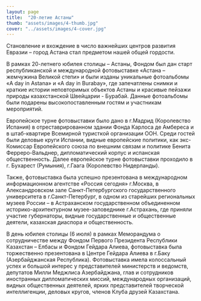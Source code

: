 ```yaml
---
layout: page
title:  "20-летие Астаны"
thumb: "assets/images/4-thumb.jpg"
cover: "../assets/images/4-cover.jpg"
---
```


Становление и вхождение в число важнейших центров развития Евразии – город Астана стал предметом нашей общей гордости.

В рамках 20-летнего юбилея столицы – Астаны, Фондом был дан старт республиканской и международной фотовыставке «Астана – жемчужина Великой степи» и были изданы уникальные фотоальбомы «A day in Astana» и «A day in Burabay», где запечатлены снимки и краткие истории неповторимых объектов Астаны и красивые пейзажи природы казахстанской Швейцарии - Бурабай. Данные фотоальбомы были подарены высокопоставленным гостям и участникам мероприятий.   

Европейское турне фотовыставки было дано в г.Мадрид (Королевство Испания) в отреставрированном здании Фонда Карлоса де Амбереса и в штаб-квартире Всемирной туристкой организации ООН. Среди гостей были деловые круги Испании, видные европейские политики, как экс-Комиссар Европейского союза по внешним связам и политике Бенита Ферреро-Вальднер, дипломатический корпус и испанская общественность. Далее европейское турне фотовыставки проходило в  г. Бухарест (Румыния), г.Гаага (Королевство Нидерланды).

Также, фотовыставка была успешно презентована в международном информационном агентстве «Россия сегодня» г.Москва, в Александровском зале Санкт-Петербургского государственного университета в г.Санкт-Петербург, в одном из старейших региональных музеев России – в Астраханском государственном объединенном историко-архитектурном музее-заповеднике г.Астрахань, где приняли участие губернаторы, видные государственные и общественные деятели, казахская диаспора и общественность.

В день юбилея столицы (6 июля) в рамках Меморандума о сотрудничестве между Фондом Первого Президента Республики Казахстан – Елбасы и Фондом Гейдара Алиева, фотовыставка была торжественно презентована в Центре Гейдара Алиева в г.Баку (Азербайджанская Республика). Фотовыставка имела колоссальный успех и большой интерес у представителей министерств и ведомств, депутатов Милли Меджлиса Азербайджана, глав и сотрудников иностранных дипломатических миссий, международных организаций, видных общественных деятелей, ярких представителей творческой интеллигенции, деловых кругов, членов Клуба друзей Казахстана.
